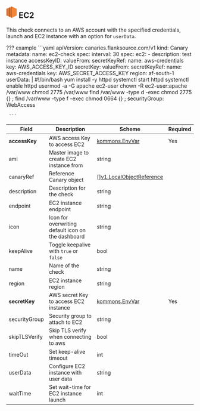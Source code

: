 ## <img src='https://raw.githubusercontent.com/flanksource/flanksource-ui/main/src/icons/ec2.svg' style='height: 32px'/> EC2

This check connects to an AWS account with the specified credentials, launch and EC2 instance with an option for `userData`.

??? example
     ```yaml
     apiVersion: canaries.flanksource.com/v1
     kind: Canary
     metadata:
       name: ec2-check
     spec:
       interval: 30
       spec:
         ec2:
           - description: test instance
             accessKeyID:
               valueFrom:
                 secretKeyRef:
                   name: aws-credentials
                   key: AWS_ACCESS_KEY_ID
             secretKey:
               valueFrom:
                 secretKeyRef:
                   name: aws-credentials
                   key: AWS_SECRET_ACCESS_KEY
             region: af-south-1
             userData: |
               #!/bin/bash
               yum install -y httpd
               systemctl start httpd
               systemctl enable httpd
               usermod -a -G apache ec2-user
               chown -R ec2-user:apache /var/www
               chmod 2775 /var/www
               find /var/www -type d -exec chmod 2775 {} \;
               find /var/www -type f -exec chmod 0664 {} \;
             securityGroup: WebAccess
     
     ```

| Field | Description | Scheme | Required |
| ----- | ----------- | ------ | -------- |
| **accessKey** | AWS access Key to access EC2| [kommons.EnvVar](https://pkg.go.dev/github.com/flanksource/kommons#EnvVar) | Yes |
| ami | Master image to create EC2 instance from | string |  |
| canaryRef | Reference Canary object | \[\][v1.LocalObjectReference](https://kubernetes.io/docs/reference/generated/kubernetes-api/v1.20/#localobjectreference-v1-core) |  |
| description | Description for the check | string |  |
| endpoint | EC2 instance endpoint | string |  |
| icon | Icon for overwriting default icon on the dashboard | string |  |
| keepAlive | Toggle keepalive with `true` or `false` | bool |  |
| name | Name of the check | string |  |
| region | EC2 instance region | string |  |
| **secretKey** | AWS secret Key to access EC2 instance | [kommons.EnvVar](https://pkg.go.dev/github.com/flanksource/kommons#EnvVar) | Yes |
| securityGroup | Security group to attach to EC2 | string |  |
| skipTLSVerify | Skip TLS verify when connecting to aws | bool |  |
| timeOut | Set keep-alive timeout | int |  |
| userData | Configure EC2 instance with user data | string |  |
| waitTime | Set wait-time for EC2 instance launch | int |  |
